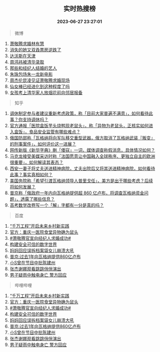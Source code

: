 <div align="center"><h2>实时热搜榜</h2><h4>2023-06-27 23:27:01</h4></div>

> 微博  

1. [萧敬腾求婚林有慧](https://s.weibo.com/weibo?q=%23%E8%90%A7%E6%95%AC%E8%85%BE%E6%B1%82%E5%A9%9A%E6%9E%97%E6%9C%89%E6%85%A7%23&t=31&band_rank=1&Refer=top)<br />
2. [消失的她又双叒票房逆跌了](https://s.weibo.com/weibo?q=%23%E6%B6%88%E5%A4%B1%E7%9A%84%E5%A5%B9%E5%8F%88%E5%8F%8C%E5%8F%92%E7%A5%A8%E6%88%BF%E9%80%86%E8%B7%8C%E4%BA%86%23&t=31&band_rank=2&Refer=top)<br />
3. [达沃斯在天津](https://s.weibo.com/weibo?q=%23%E8%BE%BE%E6%B2%83%E6%96%AF%E5%9C%A8%E5%A4%A9%E6%B4%A5%23&t=31&band_rank=3&Refer=top)<br />
4. [周鸿祎被清华录取](https://s.weibo.com/weibo?q=%23%E5%91%A8%E9%B8%BF%E7%A5%8E%E8%A2%AB%E6%B8%85%E5%8D%8E%E5%BD%95%E5%8F%96%23&t=31&band_rank=4&Refer=top)<br />
5. [那些和经纪人结婚的艺人](https://s.weibo.com/weibo?q=%23%E9%82%A3%E4%BA%9B%E5%92%8C%E7%BB%8F%E7%BA%AA%E4%BA%BA%E7%BB%93%E5%A9%9A%E7%9A%84%E8%89%BA%E4%BA%BA%23&t=31&band_rank=5&Refer=top)<br />
6. [朱珠包场朱一龙新电影](https://s.weibo.com/weibo?q=%23%E6%9C%B1%E7%8F%A0%E5%8C%85%E5%9C%BA%E6%9C%B1%E4%B8%80%E9%BE%99%E6%96%B0%E7%94%B5%E5%BD%B1%23&t=31&band_rank=6&Refer=top)<br />
7. [周杰伦昆凌见证萧敬腾求婚现场](https://s.weibo.com/weibo?q=%23%E5%91%A8%E6%9D%B0%E4%BC%A6%E6%98%86%E5%87%8C%E8%A7%81%E8%AF%81%E8%90%A7%E6%95%AC%E8%85%BE%E6%B1%82%E5%A9%9A%E7%8E%B0%E5%9C%BA%23&t=31&band_rank=7&Refer=top)<br />
8. [仙女棒已经进化到这种程度了吗](https://s.weibo.com/weibo?q=%E4%BB%99%E5%A5%B3%E6%A3%92%E5%B7%B2%E7%BB%8F%E8%BF%9B%E5%8C%96%E5%88%B0%E8%BF%99%E7%A7%8D%E7%A8%8B%E5%BA%A6%E4%BA%86%E5%90%97&t=31&band_rank=8&Refer=top)<br />
9. [女孩考上清华家人放烟花前向邻居报备](https://s.weibo.com/weibo?q=%23%E5%A5%B3%E5%AD%A9%E8%80%83%E4%B8%8A%E6%B8%85%E5%8D%8E%E5%AE%B6%E4%BA%BA%E6%94%BE%E7%83%9F%E8%8A%B1%E5%89%8D%E5%90%91%E9%82%BB%E5%B1%85%E6%8A%A5%E5%A4%87%23&t=31&band_rank=9&Refer=top)<br />

> 知乎  

1. [调休制定参与者建议重新考虑政策，称「目前大家普遍不满意」，如何看待此事？你支持调休吗？](https://www.zhihu.com/question/608431520)<br />
2. [官方通报「医院盒饭芋头烧鸭现老鼠头」，称「异物为老鼠头，正核实如何进入盒饭」，食品安全监管有哪些难点？](https://www.zhihu.com/question/609038262)<br />
3. [俄国防部称「瓦格纳将向军队移交重型武器，俄方取消了瓦格纳武装『叛变』的刑事案件」，如何评价这一进展？](https://www.zhihu.com/question/608972289)<br />
4. [网传新版《新华字典》删「倭寇」一词，媒体调查称假消息，具体情况如何？](https://www.zhihu.com/question/609002775)<br />
5. [马克龙接受美媒采访时称「法国愿意让中国融入全球秩序、更独立自主的欧洲很重要」，如何解读其表态？](https://www.zhihu.com/question/608830423)<br />
6. [西安一妻子将丈夫送进精神病院，丈夫出院后又将其送进精神病院，如何看待此事？事实真相如何？](https://www.zhihu.com/question/608899147)<br />
7. [美国务院称「希望引渡瓦格纳领导人普里戈任」，美方是出于哪些考虑？后续将如何发展？](https://www.zhihu.com/question/608936142)<br />
8. [普京称「俄政府一年内向瓦格纳提供超 860 亿卢布，将调查瓦格纳资金问题」，透露了哪些信息？](https://www.zhihu.com/question/609049162)<br />
9. [高考数学改卷写一个「解」字都有一分是真的吗？](https://www.zhihu.com/question/605608237)<br />

> 百度  

1. [“千万工程”开启未来乡村新实践](https://www.baidu.com/s?wd=%E2%80%9C%E5%8D%83%E4%B8%87%E5%B7%A5%E7%A8%8B%E2%80%9D%E5%BC%80%E5%90%AF%E6%9C%AA%E6%9D%A5%E4%B9%A1%E6%9D%91%E6%96%B0%E5%AE%9E%E8%B7%B5&sa=fyb_news&rsv_dl=fyb_news)<br />
2. [官方：重庆一医院食堂异物确为鼠头](https://www.baidu.com/s?wd=%E5%AE%98%E6%96%B9%EF%BC%9A%E9%87%8D%E5%BA%86%E4%B8%80%E5%8C%BB%E9%99%A2%E9%A3%9F%E5%A0%82%E5%BC%82%E7%89%A9%E7%A1%AE%E4%B8%BA%E9%BC%A0%E5%A4%B4&sa=fyb_news&rsv_dl=fyb_news)<br />
3. [#萧敬腾官宣向经纪人求婚成功#](https://www.baidu.com/s?wd=%23%E8%90%A7%E6%95%AC%E8%85%BE%E5%AE%98%E5%AE%A3%E5%90%91%E7%BB%8F%E7%BA%AA%E4%BA%BA%E6%B1%82%E5%A9%9A%E6%88%90%E5%8A%9F%23&sa=fyb_news&rsv_dl=fyb_news)<br />
4. [构建安全可信的数字世界](https://www.baidu.com/s?wd=%E6%9E%84%E5%BB%BA%E5%AE%89%E5%85%A8%E5%8F%AF%E4%BF%A1%E7%9A%84%E6%95%B0%E5%AD%97%E4%B8%96%E7%95%8C&sa=fyb_news&rsv_dl=fyb_news)<br />
5. [妈妈回应误拆档案袋女儿崩溃大吼](https://www.baidu.com/s?wd=%E5%A6%88%E5%A6%88%E5%9B%9E%E5%BA%94%E8%AF%AF%E6%8B%86%E6%A1%A3%E6%A1%88%E8%A2%8B%E5%A5%B3%E5%84%BF%E5%B4%A9%E6%BA%83%E5%A4%A7%E5%90%BC&sa=fyb_news&rsv_dl=fyb_news)<br />
6. [普京:过去1年向瓦格纳提供860亿卢布](https://www.baidu.com/s?wd=%E6%99%AE%E4%BA%AC%3A%E8%BF%87%E5%8E%BB1%E5%B9%B4%E5%90%91%E7%93%A6%E6%A0%BC%E7%BA%B3%E6%8F%90%E4%BE%9B860%E4%BA%BF%E5%8D%A2%E5%B8%83&sa=fyb_news&rsv_dl=fyb_news)<br />
7. [小S曾在节目中批陈建州](https://www.baidu.com/s?wd=%E5%B0%8FS%E6%9B%BE%E5%9C%A8%E8%8A%82%E7%9B%AE%E4%B8%AD%E6%89%B9%E9%99%88%E5%BB%BA%E5%B7%9E&sa=fyb_news&rsv_dl=fyb_news)<br />
8. [张杰谢娜观看跳跳俏俏演出](https://www.baidu.com/s?wd=%E5%BC%A0%E6%9D%B0%E8%B0%A2%E5%A8%9C%E8%A7%82%E7%9C%8B%E8%B7%B3%E8%B7%B3%E4%BF%8F%E4%BF%8F%E6%BC%94%E5%87%BA&sa=fyb_news&rsv_dl=fyb_news)<br />
9. [男子疑雨中触电身亡 警方回应](https://www.baidu.com/s?wd=%E7%94%B7%E5%AD%90%E7%96%91%E9%9B%A8%E4%B8%AD%E8%A7%A6%E7%94%B5%E8%BA%AB%E4%BA%A1+%E8%AD%A6%E6%96%B9%E5%9B%9E%E5%BA%94&sa=fyb_news&rsv_dl=fyb_news)<br />

> 哔哩哔哩  

1. [“千万工程”开启未来乡村新实践](https://www.baidu.com/s?wd=%E2%80%9C%E5%8D%83%E4%B8%87%E5%B7%A5%E7%A8%8B%E2%80%9D%E5%BC%80%E5%90%AF%E6%9C%AA%E6%9D%A5%E4%B9%A1%E6%9D%91%E6%96%B0%E5%AE%9E%E8%B7%B5&sa=fyb_news&rsv_dl=fyb_news)<br />
2. [官方：重庆一医院食堂异物确为鼠头](https://www.baidu.com/s?wd=%E5%AE%98%E6%96%B9%EF%BC%9A%E9%87%8D%E5%BA%86%E4%B8%80%E5%8C%BB%E9%99%A2%E9%A3%9F%E5%A0%82%E5%BC%82%E7%89%A9%E7%A1%AE%E4%B8%BA%E9%BC%A0%E5%A4%B4&sa=fyb_news&rsv_dl=fyb_news)<br />
3. [#萧敬腾官宣向经纪人求婚成功#](https://www.baidu.com/s?wd=%23%E8%90%A7%E6%95%AC%E8%85%BE%E5%AE%98%E5%AE%A3%E5%90%91%E7%BB%8F%E7%BA%AA%E4%BA%BA%E6%B1%82%E5%A9%9A%E6%88%90%E5%8A%9F%23&sa=fyb_news&rsv_dl=fyb_news)<br />
4. [构建安全可信的数字世界](https://www.baidu.com/s?wd=%E6%9E%84%E5%BB%BA%E5%AE%89%E5%85%A8%E5%8F%AF%E4%BF%A1%E7%9A%84%E6%95%B0%E5%AD%97%E4%B8%96%E7%95%8C&sa=fyb_news&rsv_dl=fyb_news)<br />
5. [妈妈回应误拆档案袋女儿崩溃大吼](https://www.baidu.com/s?wd=%E5%A6%88%E5%A6%88%E5%9B%9E%E5%BA%94%E8%AF%AF%E6%8B%86%E6%A1%A3%E6%A1%88%E8%A2%8B%E5%A5%B3%E5%84%BF%E5%B4%A9%E6%BA%83%E5%A4%A7%E5%90%BC&sa=fyb_news&rsv_dl=fyb_news)<br />
6. [普京:过去1年向瓦格纳提供860亿卢布](https://www.baidu.com/s?wd=%E6%99%AE%E4%BA%AC%3A%E8%BF%87%E5%8E%BB1%E5%B9%B4%E5%90%91%E7%93%A6%E6%A0%BC%E7%BA%B3%E6%8F%90%E4%BE%9B860%E4%BA%BF%E5%8D%A2%E5%B8%83&sa=fyb_news&rsv_dl=fyb_news)<br />
7. [小S曾在节目中批陈建州](https://www.baidu.com/s?wd=%E5%B0%8FS%E6%9B%BE%E5%9C%A8%E8%8A%82%E7%9B%AE%E4%B8%AD%E6%89%B9%E9%99%88%E5%BB%BA%E5%B7%9E&sa=fyb_news&rsv_dl=fyb_news)<br />
8. [张杰谢娜观看跳跳俏俏演出](https://www.baidu.com/s?wd=%E5%BC%A0%E6%9D%B0%E8%B0%A2%E5%A8%9C%E8%A7%82%E7%9C%8B%E8%B7%B3%E8%B7%B3%E4%BF%8F%E4%BF%8F%E6%BC%94%E5%87%BA&sa=fyb_news&rsv_dl=fyb_news)<br />
9. [男子疑雨中触电身亡 警方回应](https://www.baidu.com/s?wd=%E7%94%B7%E5%AD%90%E7%96%91%E9%9B%A8%E4%B8%AD%E8%A7%A6%E7%94%B5%E8%BA%AB%E4%BA%A1+%E8%AD%A6%E6%96%B9%E5%9B%9E%E5%BA%94&sa=fyb_news&rsv_dl=fyb_news)<br />
